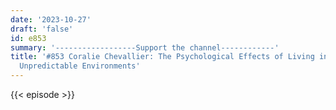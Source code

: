 ```yaml
---
date: '2023-10-27'
draft: 'false'
id: e853
summary: '------------------Support the channel------------'
title: '#853 Coralie Chevallier: The Psychological Effects of Living in Harsh and
  Unpredictable Environments'
---
```

{{< episode >}}
